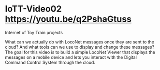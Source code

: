 # IoTT-Video02 https://youtu.be/q2PshaGtuss
Internet of Toy Train projects

What can we actually do with LocoNet messages once they are sent to the cloud? And what tools can we use to display and change these messages? 
The goal for this video is to build a simple LocoNet Viewer that displays the messages on a mobile device and lets you interact with the Digital Command Control System through the cloud.
